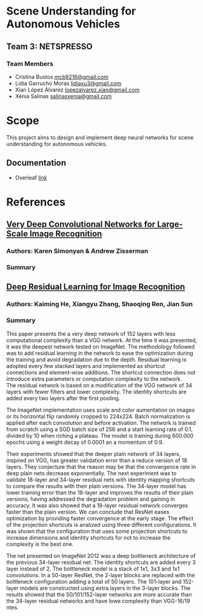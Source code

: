 # Scene Understanding for Autonomous Vehicles	

## Team 3: NETSPRESSO
### Team Members
 - Cristina Bustos <mcb9216@gmail.com>
 - Lidia Garrucho Moras <lidiaxu3@gmail.com>
 - Xian López Álvarez <lopezalvarez.xian@gmail.com>
 - Xènia Salinas <salinasxenia@gmail.com>

# Scope
This project aims to design and implement deep neural networks 
for scene understanding for autonomous vehicles.

## Documentation
 - Overleaf [link](https://www.overleaf.com/read/dndkxjrdrrzb)


# References


## [Very Deep Convolutional Networks for Large-Scale Image Recognition](https://arxiv.org/pdf/1409.1556.pdf)
### Authors: Karen Simonyan & Andrew Zisserman

### Summary


## [Deep Residual Learning for Image Recognition](https://arxiv.org/pdf/1512.03385.pdf)
### Authors: Kaiming He, Xiangyu Zhang, Shaoqing Ren, Jian Sun

### Summary
This paper presents the a very deep network of 152 layers with less computational complexity than a VGG network. At the time it was presented, it was the deepest network tested on ImageNet.
The methodology followed was to add residual learning in the network to ease the optimization during the training and avoid degradation due to the depth. Residual learning is adopted every few stacked layers and implemented as shortcut connections and element-wise additions. The shortcut connection does not introduce extra parameters or computation complexity to the network.  
The residual network is based on a modification of the VGG network of 34 layers with fewer filters and lower complexity. The identity shortcuts are added every two layers after the first pooling. 

The ImageNet implementation uses scale and color aumentation on images or its horizontal flip randomly cropped to 224x224. Batch normalization is applied after each convolution and before activation. The network is trained from scratch using a SGD batch size of 256 and a start learning rate of 0.1, divided by 10 when riching a plateau.
The model is training during 600.000 epochs using a weight decay of 0.0001 an a momentum of 0.9.

Their experiments showed that the deeper plain network of 34 layers, inspired on VGG, has greater validation error than a reduce  version of 18 layers. They conjecture that the reason may be that the convergence rate in deep plain nets decrease exponentially.
The next experiment was to validate 18-layer and 34-layer residual nets with identity mapping shortcuts to compare the results with their plain versions. The 34-layer model has lower training error than the 18-layer and improves the results of their plain versions, having addressed the degradation problem and gaining in accuracy. It was also showed that a 18-layer residual network converges faster than the plain version. We can conclude that ResNet eases optimization by providing faster convergence at the early stage.
The effect of the projection shortcuts is analized using three different configurations. It was shown that the configuration that uses some projection shortcuts to increase dimensions and identity shortcuts for not to increase the complexity is the best one.

The net presented on ImageNet 2012 was a deep bottleneck architecture of the previous 34-layer residual net. The identity shortcuts are added every 3 layer instead of 2. The bottleneck model is a stack of 1x1, 3x3 and 1x1 convolutions. In a 50-layer ResNet, the 2-layer blocks are replaced with the bottleneck configuration adding a total of 50 layers. The 101-layer and 152-layer models are constructed using extra layers in the 3-layer blocks. The results showed that the 50/101/152-layer networks are more accurate than the 34-layer residual networks and have lowe complexity than VGG-16/19 ntes.
